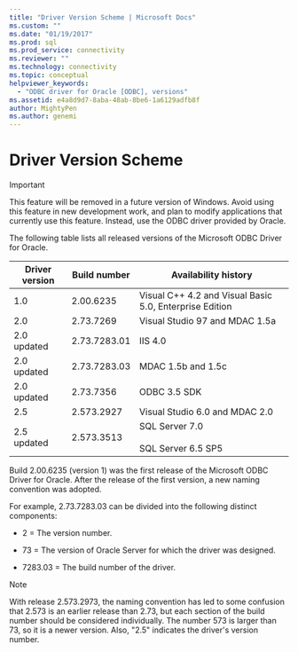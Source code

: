 ```yaml
---
title: "Driver Version Scheme | Microsoft Docs"
ms.custom: ""
ms.date: "01/19/2017"
ms.prod: sql
ms.prod_service: connectivity
ms.reviewer: ""
ms.technology: connectivity
ms.topic: conceptual
helpviewer_keywords: 
  - "ODBC driver for Oracle [ODBC], versions"
ms.assetid: e4a8d9d7-8aba-48ab-8be6-1a6129adfb8f
author: MightyPen
ms.author: genemi
---
```

# Driver Version Scheme
> [!IMPORTANT]  
>  This feature will be removed in a future version of Windows. Avoid using this feature in new development work, and plan to modify applications that currently use this feature. Instead, use the ODBC driver provided by Oracle.  
  
 The following table lists all released versions of the Microsoft ODBC Driver for Oracle.  
  
|Driver version|Build number|Availability history|  
|--------------------|------------------|--------------------------|  
|1.0|2.00.6235|Visual C++ 4.2 and Visual Basic 5.0, Enterprise Edition|  
|2.0|2.73.7269|Visual Studio 97 and MDAC 1.5a|  
|2.0 updated|2.73.7283.01|IIS 4.0|  
|2.0 updated|2.73.7283.03|MDAC 1.5b and 1.5c|  
|2.0 updated|2.73.7356|ODBC 3.5 SDK|  
|2.5|2.573.2927|Visual Studio 6.0 and MDAC 2.0|  
|2.5 updated|2.573.3513|SQL Server 7.0<br /><br /> SQL Server 6.5 SP5|  
  
 Build 2.00.6235 (version 1) was the first release of the Microsoft ODBC Driver for Oracle. After the release of the first version, a new naming convention was adopted.  
  
 For example, 2.73.7283.03 can be divided into the following distinct components:  
  
-   2 = The version number.  
  
-   73 = The version of Oracle Server for which the driver was designed.  
  
-   7283.03 = The build number of the driver.  
  
> [!NOTE]  
>  With release 2.573.2973, the naming convention has led to some confusion that 2.573 is an earlier release than 2.73, but each section of the build number should be considered individually. The number 573 is larger than 73, so it is a newer version. Also, "2.5" indicates the driver's version number.
